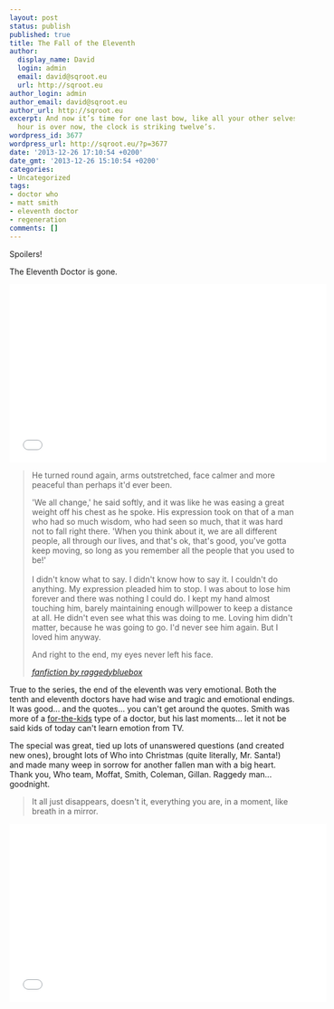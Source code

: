 ```yaml
---
layout: post
status: publish
published: true
title: The Fall of the Eleventh
author:
  display_name: David
  login: admin
  email: david@sqroot.eu
  url: http://sqroot.eu
author_login: admin
author_email: david@sqroot.eu
author_url: http://sqroot.eu
excerpt: And now it’s time for one last bow, like all your other selves. Eleven’s
  hour is over now, the clock is striking twelve’s.
wordpress_id: 3677
wordpress_url: http://sqroot.eu/?p=3677
date: '2013-12-26 17:10:54 +0200'
date_gmt: '2013-12-26 15:10:54 +0200'
categories:
- Uncategorized
tags:
- doctor who
- matt smith
- eleventh doctor
- regeneration
comments: []
---
```

<p>Spoilers!</p>
<p>The Eleventh Doctor is gone.</p>
<p><iframe width="560" height="315" src="//www.youtube.com/embed/7GhY-ds2Kfk" frameborder="0" allowfullscreen></iframe></p>
<blockquote><p>
  He turned round again, arms outstretched, face calmer and more peaceful than perhaps it'd ever been.</p>
<p>  'We all change,' he said softly, and it was like he was easing a great weight off his chest as he spoke. His expression took on that of a man who had so much wisdom, who had seen so much, that it was hard not to fall right there. 'When you think about it, we are all different people, all through our lives, and that's ok, that's good, you've gotta keep moving, so long as you remember all the people that you used to be!'<br />
  <a id="more"></a><a id="more-3677"></a><br />
  I didn't know what to say. I didn't know how to say it. I couldn't do anything. My expression pleaded him to stop. I was about to lose him forever and there was nothing I could do. I kept my hand almost touching him, barely maintaining enough willpower to keep a distance at all. He didn't even see what this was doing to me. Loving him didn't matter, because he was going to go. I'd never see him again. But I loved him anyway.</p>
<p>  And right to the end, my eyes never left his face.</p>
<p>  <em><a href="https://m.fanfiction.net/s/9958832/1/The-Time-of-the-Doctor-I">fanfiction by raggedybluebox</a></em>
</p></blockquote>
<p>True to the series, the end of the eleventh was very emotional. Both the tenth and eleventh doctors have had wise and tragic and emotional endings. It was good... and the quotes... you can't get around the quotes. Smith was more of a <a href="http://sqroot.eu/2012/09/the-new-doctor-the-new-approach/">for-the-kids</a> type of a doctor, but his last moments... let it not be said kids of today can't learn emotion from TV.</p>
<p>The special was great, tied up lots of unanswered questions (and created new ones), brought lots of Who into Christmas (quite literally, Mr. Santa!) and made many weep in sorrow for another fallen man with a big heart. Thank you, Who team, Moffat, Smith, Coleman, Gillan. Raggedy man... goodnight.</p>
<blockquote><p>
  It all just disappears, doesn't it, everything you are, in a moment, like breath in a mirror.
</p></blockquote>
<p><iframe width="560" height="315" src="//www.youtube.com/embed/byZhL9rYd1s" frameborder="0" allowfullscreen></iframe></p>
